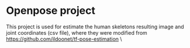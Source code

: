 # Openpose project 

This project is used for estimate the human skeletons resulting image and joint coordinates (csv file), where they were modified from https://github.com/ildoonet/tf-pose-estimation
\

